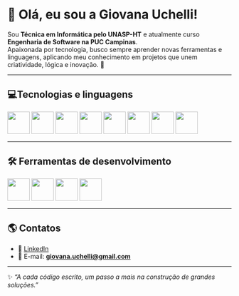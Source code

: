 # 👋 Olá, eu sou a Giovana Uchelli!

Sou **Técnica em Informática pelo UNASP-HT** e atualmente curso **Engenharia de Software na PUC Campinas**.  
Apaixonada por tecnologia, busco sempre aprender novas ferramentas e linguagens, aplicando meu conhecimento em projetos que unem criatividade, lógica e inovação. 🚀  

---

## 💻Tecnologias e linguagens 

<p align="left">
  <img src="https://cdn.jsdelivr.net/gh/devicons/devicon/icons/html5/html5-original.svg" width="50" height="50"/>
  <img src="https://cdn.jsdelivr.net/gh/devicons/devicon/icons/css3/css3-original.svg" width="50" height="50"/>
  <img src="https://cdn.jsdelivr.net/gh/devicons/devicon/icons/javascript/javascript-original.svg" width="50" height="50"/>
  <img src="https://cdn.jsdelivr.net/gh/devicons/devicon/icons/python/python-original.svg" width="50" height="50"/>
  <img src="https://cdn.jsdelivr.net/gh/devicons/devicon/icons/php/php-original.svg" width="50" height="50"/>
  <img src="https://cdn.jsdelivr.net/gh/devicons/devicon/icons/csharp/csharp-original.svg" width="50" height="50"/>
  <img src="https://cdn.jsdelivr.net/gh/devicons/devicon/icons/c/c-original.svg" width="50" height="50"/>
  <img src="https://cdn.jsdelivr.net/gh/devicons/devicon/icons/mysql/mysql-original.svg" width="50" height="50"/>
</p>

---

## 🛠 Ferramentas de desenvolvimento

<p align="left">
  <img src="https://cdn.jsdelivr.net/gh/devicons/devicon/icons/arduino/arduino-original.svg" width="50" height="50"/>
  <img src="https://cdn.jsdelivr.net/gh/devicons/devicon/icons/vscode/vscode-original.svg" width="50" height="50"/>
  <img src="https://cdn.jsdelivr.net/gh/devicons/devicon/icons/visualstudio/visualstudio-plain.svg" width="50" height="50"/>
  <img src="https://cdn.jsdelivr.net/gh/devicons/devicon/icons/unity/unity-original.svg" width="50" height="50"/>
</p>


---

## 🌎 Contatos
- 💼 [LinkedIn](https://linkedin.com/in/giovana-uchelli-641881298)  
- 📧 E-mail: **giovana.uchelli@gmail.com**

---

✨ *“A cada código escrito, um passo a mais na construção de grandes soluções.”*
